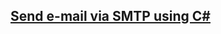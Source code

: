 ## [Send e-mail via SMTP using C#](https://stackoverflow.com/questions/9201239/send-e-mail-via-smtp-using-c-sharp)


